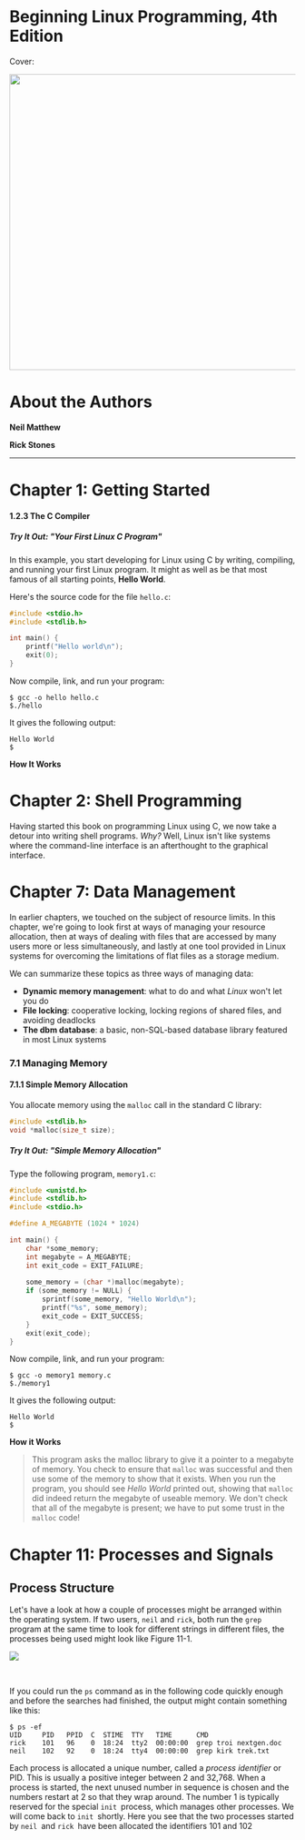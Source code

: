 




# Beginning Linux Programming, 4th Edition

Cover:

<img src="http://ouqfn1c6k.bkt.clouddn.com/cover.jpg" height="520px"> 



# About the Authors

**Neil Matthew** 

**Rick Stones**



---

# Chapter 1: Getting Started



#### 1.2.3  The C Compiler



##### Try It Out:  "Your First Linux C Program"

In this example, you start developing for Linux using C by writing, compiling, and running your first Linux program. It might as well as be that most famous of all starting points, **Hello World**.

Here's the source code for the file `hello.c`:

~~~c
#include <stdio.h>
#include <stdlib.h>

int main() {
	printf("Hello world\n");
	exit(0);
}
~~~

Now compile, link, and run your program:

```mark
$ gcc -o hello hello.c
$./hello
```

It gives the following output:

```mark
Hello World
$
```
**How It Works**





# Chapter 2: Shell Programming

Having started this book on programming Linux using C, we now take a detour into writing shell programs. *Why?* Well, Linux isn't like systems where the command-line interface is an afterthought to the graphical interface.



# Chapter 7:  Data Management

In earlier chapters, we touched on the subject of resource limits. In this chapter, we're going to look first at ways of managing your resource allocation, then at ways of dealing with files that are accessed by many users more or less simultaneously, and lastly at one tool provided in Linux systems for overcoming the limitations of flat files as a storage medium.

We can summarize these topics as three ways of managing data:

*   **Dynamic memory management**: what to do and what *Linux* won't let you do
*   **File locking**: cooperative locking, locking regions of shared files, and avoiding deadlocks
*   **The dbm database**: a basic, non-SQL-based database library featured in most Linux systems


### 7.1  Managing Memory





#### 7.1.1  Simple Memory Allocation

You allocate memory using the `malloc` call in the standard C library:

```c
#include <stdlib.h>
void *malloc(size_t size);
```



##### Try It Out:  "Simple Memory Allocation"

Type the following program, `memory1.c`:

```c
#include <unistd.h>
#include <stdlib.h>
#include <stdio.h>

#define A_MEGABYTE (1024 * 1024)

int main() {
	char *some_memory;
  	int megabyte = A_MEGABYTE;
  	int exit_code = EXIT_FAILURE;
  	
  	some_memory = (char *)malloc(megabyte);
  	if (some_memory != NULL) {
  		sprintf(some_memory, "Hello World\n");
  		printf("%s", some_memory);
  		exit_code = EXIT_SUCCESS;
  	}
  	exit(exit_code);
}
```
Now compile, link, and run your program:

```mark
$ gcc -o memory1 memory.c
$./memory1
```

It gives the following output:

```mark
Hello World
$
```

**How it Works**

>   This program asks the malloc library to give it a pointer to a megabyte of memory. You check to ensure that `malloc` was successful and then use some of the memory to show that it exists. When you run the program, you should see *Hello World* printed out, showing that `malloc` did indeed return the megabyte of useable memory. We don't check that all of the megabyte is present; we have to put some trust in the `malloc` code!





# Chapter 11:  Processes and Signals





## Process Structure

Let's have a look at how a couple of processes might be arranged within the operating system. If two users, `neil` and `rick`, both run the `grep` program at the same time to look for different strings in different files, the processes being used might look like Figure 11-1.

<img src="http://ouqfn1c6k.bkt.clouddn.com/2.jpg"> 

​      

If you could run the `ps` command as in the following code quickly enough and before the searches had finished, the output might contain something like this:

```shell
$ ps -ef
UID     PID   PPID  C  STIME  TTY   TIME      CMD
rick    101   96    0  18:24  tty2  00:00:00  grep troi nextgen.doc
neil    102   92    0  18:24  tty4  00:00:00  grep kirk trek.txt
```

Each process is allocated a unique number, called a *process identifier* or PID. This is usually a positive integer between 2 and 32,768. When a process is started, the next unused number in sequence is chosen and the numbers restart at 2 so that they wrap around. The number 1 is typically reserved for the special `init `process, which manages other processes. We will come back to `init `shortly. Here you see that the two processes started by `neil `and `rick `have been allocated the identifiers 101 and 102  



 